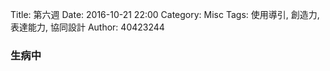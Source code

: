 Title: 第六週
Date: 2016-10-21 22:00
Category: Misc
Tags: 使用導引, 創造力, 表達能力, 協同設計
Author: 40423244

<h3>生病中</h3>
